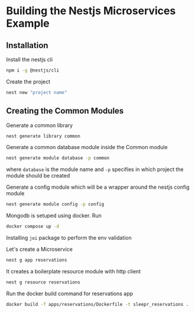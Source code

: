 # Building the Nestjs Microservices Example

## Installation
Install the nestjs cli
```bash
npm i -g @nestjs/cli
```

Create the project
```bash
nest new "project name"
```

## Creating the Common Modules

Generate a common library
```bash
nest generate library common
```

Generate a common database module inside the Common module
```bash
nest generate module database -p common
```
where `database` is the module name and `-p` specifies in which project the module should be created

Generate a config module which will be a wrapper around the nestjs config module
```bash
nest generate module config -p config
```

Mongodb is setuped using docker. Run
```bash
docker compose up -d
```

Installing `joi` package to perform the env validation

Let's create a Microservice
```bash
nest g app reservations
```

It creates a boilerplate resource module with http client
```bash
nest g resource reservations
```

Run the docker build command for reservations app
```bash
docker build -f apps/reservations/Dockerfile -t sleepr_reservations .
```